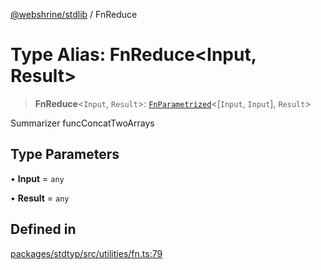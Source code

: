 [@webshrine/stdlib](../globals.md) / FnReduce

# Type Alias: FnReduce\<Input, Result\>

> **FnReduce**\<`Input`, `Result`\>: [`FnParametrized`](FnParametrized.md)\<[`Input`, `Input`], `Result`\>

Summarizer funcConcatTwoArrays

## Type Parameters

• **Input** = `any`

• **Result** = `any`

## Defined in

[packages/stdtyp/src/utilities/fn.ts:79](https://github.com/webshrine/webshrine/blob/0e16c5948921e0c95cce645760c4a8b0855b196b/packages/stdtyp/src/utilities/fn.ts#L79)
